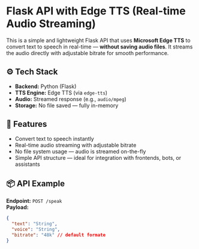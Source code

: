 # Flask API with Edge TTS (Real-time Audio Streaming)

This is a simple and lightweight Flask API that uses **Microsoft Edge TTS** to convert text to speech in real-time — **without saving audio files**. It streams the audio directly with adjustable bitrate for smooth performance.

## ⚙️ Tech Stack
- **Backend:** Python (Flask)
- **TTS Engine:** Edge TTS (via `edge-tts`)
- **Audio:** Streamed response (e.g., `audio/mpeg`)
- **Storage:** No file saved — fully in-memory

## 🚀 Features
- Convert text to speech instantly
- Real-time audio streaming with adjustable bitrate
- No file system usage — audio is streamed on-the-fly
- Simple API structure — ideal for integration with frontends, bots, or assistants

## 📦 API Example

**Endpoint:** `POST /speak`  
**Payload:**
```json
{
  "text": "String",
  "voice": "String",
  "bitrate": "48k" // default formate
}